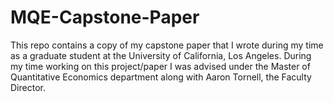 # MQE-Capstone-Paper

This repo contains a copy of my capstone paper that I wrote during my time as a graduate student at the University of California, Los Angeles. During my time working on this project/paper I was advised under the Master of Quantitative Economics department along with Aaron Tornell, the Faculty Director.
